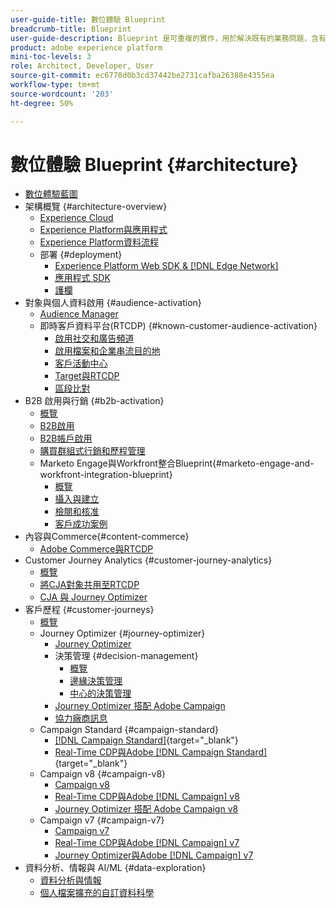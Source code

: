```yaml
---
user-guide-title: 數位體驗 Blueprint
breadcrumb-title: Blueprint
user-guide-description: Blueprint 是可重複的實作，用於解決既有的業務問題，含有架構圖、技術考量及相關的文件連結。
product: adobe experience platform
mini-toc-levels: 3
role: Architect, Developer, User
source-git-commit: ec6778d0b3cd37442be2731cafba26388e4355ea
workflow-type: tm+mt
source-wordcount: '203'
ht-degree: 50%

---
```



# 數位體驗 Blueprint {#architecture}

+ [數位體驗藍圖](/help/blueprints/overview.md)
+ 架構概覽 {#architecture-overview}
   + [Experience Cloud](/help/blueprints/experience-platform/experience-cloud.md)
   + [Experience Platform與應用程式](/help/blueprints/experience-platform/platform-applications.md)
   + [Experience Platform資料流程](/help/blueprints/experience-platform/platform-data-flow.md)
   + 部署 {#deployment}
      + [Experience Platform Web SDK &amp; [!DNL Edge Network]](/help/blueprints/experience-platform/deployment/websdk.md)
      + [應用程式 SDK](/help/blueprints/experience-platform/deployment/appsdk.md)
      + [護欄](/help/blueprints/experience-platform/deployment/guardrails.md)
+ 對象與個人資料啟用 {#audience-activation}
   + [Audience Manager](/help/blueprints/audience-activation/audience_manager.md)
   + 即時客戶資料平台(RTCDP) {#known-customer-audience-activation}
      + [啟用社交和廣告頻道](/help/blueprints/audience-activation/advertising-activation.md)
      + [啟用檔案和企業串流目的地](/help/blueprints/audience-activation/enterprise-destinations.md)
      + [客戶活動中心](/help/blueprints/audience-activation/customer-activity.md)
      + [Target與RTCDP](/help/blueprints/audience-activation/rtcdp-target.md)
      + [區段比對](/help/blueprints/audience-activation/segment-match.md)
+ B2B 啟用與行銷 {#b2b-activation}
   + [概覽](/help/blueprints/b2b/overview.md)
   + [B2B啟用](/help/blueprints/b2b/b2bactivation.md)
   + [B2B帳戶啟用](/help/blueprints/b2b/b2b-account-activation.md)
   + [購買群組式行銷和歷程管理](/help/blueprints/b2b/b2b-buying-group-journeys.md)
   + Marketo Engage與Workfront整合Blueprint{#marketo-engage-and-workfront-integration-blueprint}
      + [概覽](/help/blueprints/b2b/marketo-engage-and-workfront-integration-blueprint/overview.md)
      + [攝入與建立](/help/blueprints/b2b/marketo-engage-and-workfront-integration-blueprint/intake-and-create.md)
      + [檢閱和核准](/help/blueprints/b2b/marketo-engage-and-workfront-integration-blueprint/review-and-approve-blueprint.md)
      + [客戶成功案例](/help/blueprints/b2b/marketo-engage-and-workfront-integration-blueprint/customer-success-stories.md)
+ 內容與Commerce{#content-commerce}
   + [Adobe Commerce與RTCDP](/help/blueprints/content-commerce/commerce/commerce-rtcdp.md)
+ Customer Journey Analytics {#customer-journey-analytics}
   + [概覽](/help/blueprints/customer-journey-analytics/overview.md)
   + [將CJA對象共用至RTCDP](/help/blueprints/customer-journey-analytics/cja-rtcdp.md)
   + [CJA 與 Journey Optimizer](/help/blueprints/customer-journey-analytics/cja-ajo.md)
+ 客戶歷程 {#customer-journeys}
   + [概覽](/help/blueprints/customer-journeys/overview.md)
   + Journey Optimizer {#journey-optimizer}
      + [Journey Optimizer](/help/blueprints/customer-journeys/journey-optimizer.md)
      + 決策管理 {#decision-management}
         + [概覽](/help/blueprints/customer-journeys/decision_management/decision-management-overview.md)
         + [邊緣決策管理](/help/blueprints/customer-journeys/decision_management/decision-management-edge.md)
         + [中心的決策管理](/help/blueprints/customer-journeys/decision_management/decision-management-hub.md)
      + [Journey Optimizer 搭配 Adobe Campaign](/help/blueprints/customer-journeys/ajo-and-campaign.md)
      + [協力廠商訊息](/help/blueprints/customer-journeys/3rd-party-messaging.md)
   + Campaign Standard {#campaign-standard}
      + [[!DNL Campaign Standard]](https://experienceleague.adobe.com/docs/campaign-standard.html?lang=zh-Hant){target="_blank"}
      + [Real-Time CDP與Adobe [!DNL Campaign Standard]](https://experienceleague.adobe.com/docs/campaign-standard/using/integrating-with-adobe-cloud/adobe-experience-platform/aep-sources-destinations/get-started-sources-destinations.html?lang=zh-Hant){target="_blank"}
   + Campaign v8 {#campaign-v8}
      + [Campaign v8](/help/blueprints/customer-journeys/campaign-v8.md)
      + [Real-Time CDP與Adobe [!DNL Campaign] v8](/help/blueprints/customer-journeys/rtcdp-and-campaign-v8.md)
      + [Journey Optimizer 搭配 Adobe Campaign v8](/help/blueprints/customer-journeys/ajo-and-campaign-v8.md)
   + Campaign v7 {#campaign-v7}
      + [Campaign v7](/help/blueprints/customer-journeys/campaign-v7.md)
      + [Real-Time CDP與Adobe [!DNL Campaign] v7](/help/blueprints/customer-journeys/rtcdp-and-campaign.md)
      + [Journey Optimizer與Adobe [!DNL Campaign] v7](/help/blueprints/customer-journeys/ajo-and-campaign-v7.md)
+ 資料分析、情報與 AI/ML {#data-exploration}
   + [資料分析與情報](/help/blueprints/data-insights/analysis.md)
   + [個人檔案擴充的自訂資料科學](/help/blueprints/data-insights/data-science.md)

